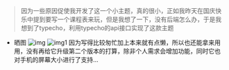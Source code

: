 >因为一些原因促使我开发了这一个小主题，真的很小，正如我昨天在国庆快乐中提到要写一个课程表来玩，但是我想了一下，没有后端怎么办，于是我想到了typecho，利用typecho的api接口实现了这款主题

- 晒图
   ![img](https://z3.ax1x.com/2021/10/02/4bdgiV.png) 
   ![img1](https://z3.ax1x.com/2021/10/02/4bdhM4.png) 
  因为写得比较匆忙加上本来就有点懒，所以也还能拿来用用，没有再给它升级第二个版本的打算，除非个人需求会增加功能，同时它也对手机的屏幕大小进行了支持...
  
